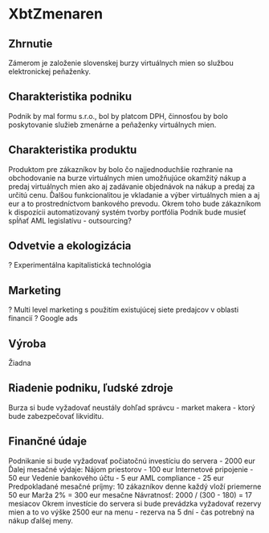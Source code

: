 # XbtZmenaren

## Zhrnutie
Zámerom je založenie slovenskej burzy virtuálnych mien so službou elektronickej peňaženky.
## Charakteristika podniku
Podnik by mal formu s.r.o., bol by platcom DPH, činnosťou by bolo poskytovanie služieb zmenárne a peňaženky virtuálnych mien.
## Charakteristika produktu
Produktom pre zákazníkov by bolo čo najjednoduchšie rozhranie na obchodovanie na burze virtuálnych mien umožňujúce okamžitý nákup a predaj virtuálnych mien ako aj zadávanie objednávok na nákup a predaj za určitú cenu.
Ďalšou funkcionalitou je vkladanie a výber virtuálnych mien a aj eur a to prostredníctvom bankového prevodu.
Okrem toho bude zákazníkom k dispozícii automatizovaný systém tvorby portfólia
Podnik bude musieť spĺňať AML legislatívu - outsourcing?
## Odvetvie a ekologizácia
? Experimentálna kapitalistická technológia
## Marketing
? Multi level marketing s použitím existujúcej siete predajcov v oblasti financií
? Google ads
## Výroba
Žiadna
## Riadenie podniku, ľudské zdroje
Burza si bude vyžadovať neustály dohľad správcu - market makera - ktorý bude zabezpečovať likviditu.
## Finančné údaje
Podnikanie si bude vyžadovať počiatočnú investíciu do servera - 2000 eur
Ďalej mesačné výdaje:
Nájom priestorov - 100 eur
Internetové pripojenie - 50 eur
Vedenie bankového účtu - 5 eur
AML compliance - 25 eur
Predpokladané mesačné príjmy:
10 zákazníkov denne
každý vloží priemerne 50 eur
Marža 2%
= 300 eur mesačne
Návratnosť:
2000 / (300 - 180) = 17 mesiacov
Okrem investície do servera si bude prevádzka vyžadovať rezervy mien a to vo výške 2500 eur na menu - rezerva na 5 dní - čas potrebný na nákup ďalšej meny.
